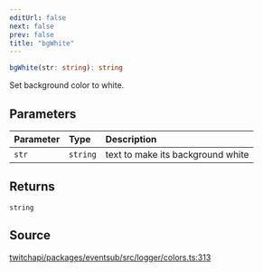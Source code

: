 ```yaml
---
editUrl: false
next: false
prev: false
title: "bgWhite"
---
```


```ts
bgWhite(str: string): string
```

Set background color to white.

## Parameters

| Parameter | Type | Description |
| :------ | :------ | :------ |
| `str` | `string` | text to make its background white |

## Returns

`string`

## Source

[twitchapi/packages/eventsub/src/logger/colors.ts:313](https://github.com/pablornc/twitchapi//blob/f8a75ccd701e54db4c91e2b0128974da23f25d14/packages/eventsub/src/logger/colors.ts#L313)
